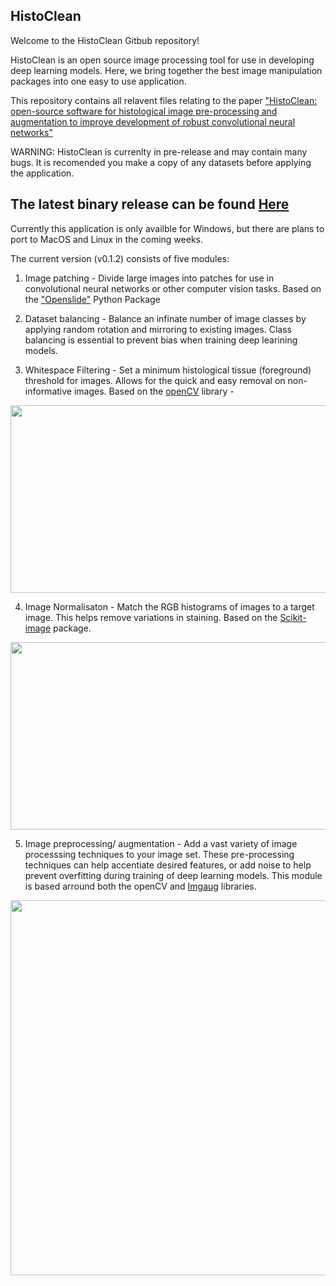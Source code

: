 ## HistoClean
Welcome to the HistoClean Gitbub repository!

HistoClean is an open source image processing tool for use in developing deep learning models. Here, we bring together the best image manipulation packages into one easy to use application.

This repository contains all relavent files relating to the paper ["HistoClean: open-source software for histological image pre-processing and augmentation to improve development of robust convolutional neural networks"](https://www.biorxiv.org/content/10.1101/2021.06.07.447339v2)

WARNING: HistoClean is currenlty in pre-release and may contain many bugs.  It is recomended you make a copy of any datasets before applying the application.

## The latest binary release can be found [Here](https://github.com/HistoCleanQUB/HistoClean/releases)

Currently this application is only availble for Windows, but there are plans to port to MacOS and Linux in the coming weeks.

The current version (v0.1.2) consists of five modules:

1) Image patching - Divide large images into patches for use in convolutional neural networks or other computer vision tasks.  Based on the ["Openslide"](https://openslide.org/) Python Package

2) Dataset balancing - Balance an infinate number of image classes by applying random rotation and mirroring to existing images. Class balancing is essential to prevent bias when training deep learining models.

3) Whitespace Filtering - Set a minimum histological tissue (foreground) threshold for images. Allows for the quick and easy removal on non-informative images. Based on the [openCV](https://docs.opencv.org/master/d7/d4d/tutorial_py_thresholding.html) library - 

<p align="center">
  <img width="600" height="300" src="https://user-images.githubusercontent.com/83717897/117258469-ea7cf900-ae44-11eb-9624-220353e30280.JPG">
</p>



4) Image Normalisaton - Match the RGB histograms of images to a target image. This helps remove variations in staining.  Based on the [Scikit-image](https://scikit-image.org/docs/dev/auto_examples/color_exposure/plot_histogram_matching.html) package.

<p align="center">
  <img width="600" height="300" src="https://user-images.githubusercontent.com/83717897/117258492-f10b7080-ae44-11eb-8e20-0fd1ab40b0d0.JPG">
</p>

5) Image preprocessing/ augmentation - Add a vast variety of image processsing techniques to your image set. These pre-processing techniques can help accentiate desired features, or add noise to help prevent overfitting during training of deep learning models. This module is based arround both the openCV and [Imgaug](https://github.com/aleju/imgaug) libraries.

<p align="center">
  <img width="600" height="600" src="https://user-images.githubusercontent.com/83717897/117258506-f5378e00-ae44-11eb-9dbf-d76b5453f83b.jpg">
</p>






